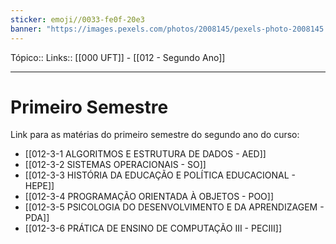 ```yaml
---
sticker: emoji//0033-fe0f-20e3
banner: "https://images.pexels.com/photos/2008145/pexels-photo-2008145.jpeg?auto=compress&cs=tinysrgb&w=1260&h=750&dpr=1"
---
```

Tópico::
Links:: [[000 UFT]] - [[012 - Segundo Ano]]

---
# Primeiro Semestre

Link para as matérias do primeiro semestre do segundo ano do curso:

- [[012-3-1 ALGORITMOS E ESTRUTURA DE DADOS - AED]]
-  [[012-3-2 SISTEMAS OPERACIONAIS - SO]]
- [[012-3-3 HISTÓRIA DA EDUCAÇÃO E POLÍTICA EDUCACIONAL - HEPE]]
- [[012-3-4 PROGRAMAÇÃO ORIENTADA À OBJETOS - POO]]
- [[012-3-5 PSICOLOGIA DO DESENVOLVIMENTO E DA APRENDIZAGEM - PDA]]
- [[012-3-6 PRÁTICA DE ENSINO DE COMPUTAÇÃO III - PECIII]]